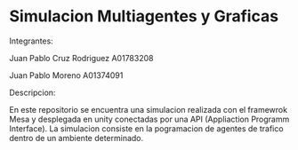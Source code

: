# Simulacion Multiagentes y Graficas

Integrantes:

Juan Pablo Cruz Rodriguez A01783208

Juan Pablo Moreno A01374091

Descripcion: 

En este repositorio se encuentra una simulacion realizada con el framewrok Mesa y desplegada en unity
conectadas por una API (Appliaction Programm Interface). La simulacion consiste en la pogramacion de agentes
de trafico dentro de un ambiente determinado. 
